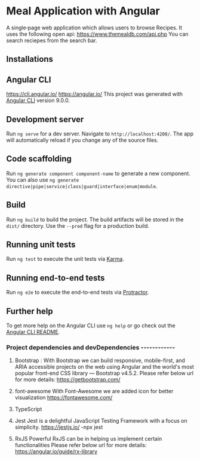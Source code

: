 # Meal Application with Angular
A single‐page web application which allows users to browse Recipes. It uses the following open api: https://www.themealdb.com/api.php
You can search reciepes from the search bar.

## Installations
## Angular CLI
https://cli.angular.io/
https://angular.io/
This project was generated with [Angular CLI](https://github.com/angular/angular-cli) version 9.0.0.

## Development server

Run `ng serve` for a dev server. Navigate to `http://localhost:4200/`. The app will automatically reload if you change any of the source files.

## Code scaffolding

Run `ng generate component component-name` to generate a new component. You can also use `ng generate directive|pipe|service|class|guard|interface|enum|module`.

## Build

Run `ng build` to build the project. The build artifacts will be stored in the `dist/` directory. Use the `--prod` flag for a production build.

## Running unit tests

Run `ng test` to execute the unit tests via [Karma](https://karma-runner.github.io).

## Running end-to-end tests

Run `ng e2e` to execute the end-to-end tests via [Protractor](http://www.protractortest.org/).

## Further help

To get more help on the Angular CLI use `ng help` or go check out the [Angular CLI README](https://github.com/angular/angular-cli/blob/master/README.md).


### Project dependencies and devDependencies ------------

1. Bootstrap :
   With Bootstrap we can build responsive, mobile-first, and ARIA accessible projects on the web using Angular and the world's most popular front-end CSS library — Bootstrap v4.5.2.
   Please refer below url for more details:
   https://getbootstrap.com/
   
2. font-awesome
   With Font-Awesome we are added icon for better visualization
   https://fontawesome.com/

3.  TypeScript
    
4.  Jest
    Jest is a delightful JavaScript Testing Framework with a focus on simplicity.
    https://jestjs.io/
    -npx jest

5.  RxJS
    Powerful RxJS can be in helping us implement certain functionalities
    Please refer below url for more details:
    https://angular.io/guide/rx-library